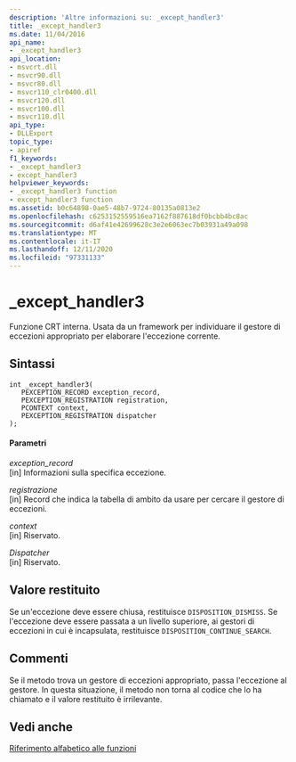 ```yaml
---
description: 'Altre informazioni su: _except_handler3'
title: _except_handler3
ms.date: 11/04/2016
api_name:
- _except_handler3
api_location:
- msvcrt.dll
- msvcr90.dll
- msvcr80.dll
- msvcr110_clr0400.dll
- msvcr120.dll
- msvcr100.dll
- msvcr110.dll
api_type:
- DLLExport
topic_type:
- apiref
f1_keywords:
- _except_handler3
- except_handler3
helpviewer_keywords:
- _except_handler3 function
- except_handler3 function
ms.assetid: b0c64898-0ae5-48b7-9724-80135a0813e2
ms.openlocfilehash: c6253152559516ea7162f887618df0bcbb4bc8ac
ms.sourcegitcommit: d6af41e42699628c3e2e6063ec7b03931a49a098
ms.translationtype: MT
ms.contentlocale: it-IT
ms.lasthandoff: 12/11/2020
ms.locfileid: "97331133"
---
```

# <a name="_except_handler3"></a>_except_handler3

Funzione CRT interna. Usata da un framework per individuare il gestore di eccezioni appropriato per elaborare l'eccezione corrente.

## <a name="syntax"></a>Sintassi

```
int _except_handler3(
   PEXCEPTION_RECORD exception_record,
   PEXCEPTION_REGISTRATION registration,
   PCONTEXT context,
   PEXCEPTION_REGISTRATION dispatcher
);
```

#### <a name="parameters"></a>Parametri

*exception_record*<br/>
[in] Informazioni sulla specifica eccezione.

*registrazione*<br/>
[in] Record che indica la tabella di ambito da usare per cercare il gestore di eccezioni.

*context*<br/>
[in] Riservato.

*Dispatcher*<br/>
[in] Riservato.

## <a name="return-value"></a>Valore restituito

Se un'eccezione deve essere chiusa, restituisce `DISPOSITION_DISMISS`. Se l'eccezione deve essere passata a un livello superiore, ai gestori di eccezioni in cui è incapsulata, restituisce `DISPOSITION_CONTINUE_SEARCH`.

## <a name="remarks"></a>Commenti

Se il metodo trova un gestore di eccezioni appropriato, passa l'eccezione al gestore. In questa situazione, il metodo non torna al codice che lo ha chiamato e il valore restituito è irrilevante.

## <a name="see-also"></a>Vedi anche

[Riferimento alfabetico alle funzioni](../c-runtime-library/reference/crt-alphabetical-function-reference.md)
